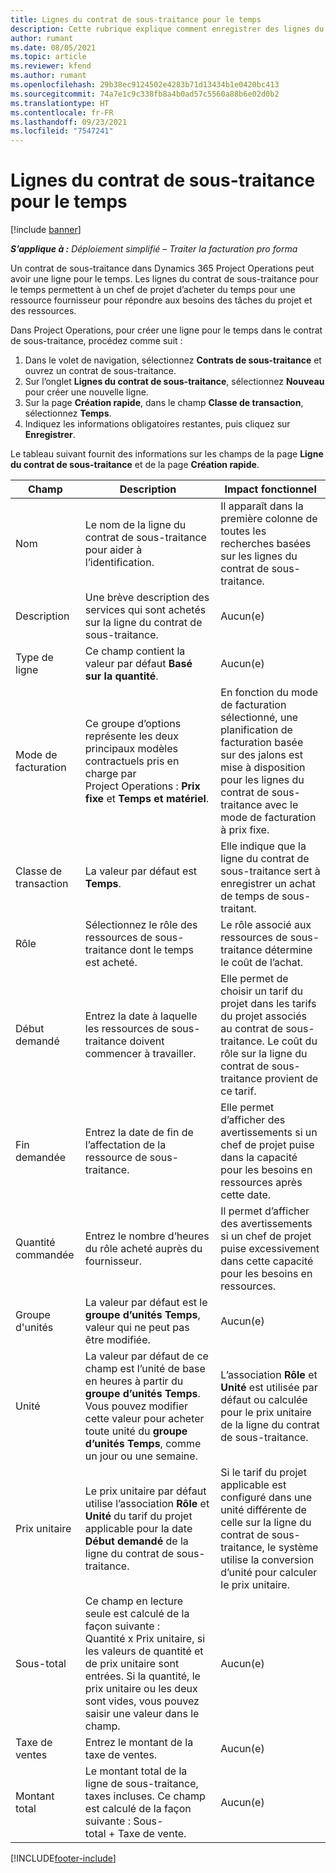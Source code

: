 ```yaml
---
title: Lignes du contrat de sous-traitance pour le temps
description: Cette rubrique explique comment enregistrer des lignes du contrat de sous-traitance pour le temps et enregistrer l’achat de temps auprès des fournisseurs.
author: rumant
ms.date: 08/05/2021
ms.topic: article
ms.reviewer: kfend
ms.author: rumant
ms.openlocfilehash: 29b38ec9124502e4283b71d13434b1e0420bc413
ms.sourcegitcommit: 74a7e1c9c338fb8a4b0ad57c5560a88b6e02d0b2
ms.translationtype: HT
ms.contentlocale: fr-FR
ms.lasthandoff: 09/23/2021
ms.locfileid: "7547241"
---
```

# <a name="subcontract-lines-for-time"></a>Lignes du contrat de sous-traitance pour le temps

[!include [banner](../../includes/dataverse-preview.md)]

_**S’applique à :** Déploiement simplifié – Traiter la facturation pro forma_

Un contrat de sous-traitance dans Dynamics 365 Project Operations peut avoir une ligne pour le temps. Les lignes du contrat de sous-traitance pour le temps permettent à un chef de projet d’acheter du temps pour une ressource fournisseur pour répondre aux besoins des tâches du projet et des ressources.

Dans Project Operations, pour créer une ligne pour le temps dans le contrat de sous-traitance, procédez comme suit :

1. Dans le volet de navigation, sélectionnez **Contrats de sous-traitance** et ouvrez un contrat de sous-traitance.
2. Sur l’onglet **Lignes du contrat de sous-traitance**, sélectionnez **Nouveau** pour créer une nouvelle ligne.
3. Sur la page **Création rapide**, dans le champ **Classe de transaction**, sélectionnez **Temps**.
4. Indiquez les informations obligatoires restantes, puis cliquez sur **Enregistrer**.

  Le tableau suivant fournit des informations sur les champs de la page **Ligne du contrat de sous-traitance** et de la page **Création rapide**.

| **Champ** | **Description** | **Impact fonctionnel** |
| --- | --- | --- |
| Nom  | Le nom de la ligne du contrat de sous-traitance pour aider à l’identification. | Il apparaît dans la première colonne de toutes les recherches basées sur les lignes du contrat de sous-traitance. |
| Description | Une brève description des services qui sont achetés sur la ligne du contrat de sous-traitance. |Aucun(e) |
| Type de ligne |   Ce champ contient la valeur par défaut **Basé sur la quantité**.| Aucun(e) |
| Mode de facturation | Ce groupe d’options représente les deux principaux modèles contractuels pris en charge par Project Operations : **Prix fixe** et **Temps et matériel**. | En fonction du mode de facturation sélectionné, une planification de facturation basée sur des jalons est mise à disposition pour les lignes du contrat de sous-traitance avec le mode de facturation à prix fixe. |
| Classe de transaction | La valeur par défaut est **Temps**. | Elle indique que la ligne du contrat de sous-traitance sert à enregistrer un achat de temps de sous-traitant. |
| Rôle | Sélectionnez le rôle des ressources de sous-traitance dont le temps est acheté. | Le rôle associé aux ressources de sous-traitance détermine le coût de l’achat. |
| Début demandé | Entrez la date à laquelle les ressources de sous-traitance doivent commencer à travailler. | Elle permet de choisir un tarif du projet dans les tarifs du projet associés au contrat de sous-traitance. Le coût du rôle sur la ligne du contrat de sous-traitance provient de ce tarif. |
| Fin demandée | Entrez la date de fin de l’affectation de la ressource de sous-traitance. | Elle permet d’afficher des avertissements si un chef de projet puise dans la capacité pour les besoins en ressources après cette date. |
| Quantité commandée | Entrez le nombre d’heures du rôle acheté auprès du fournisseur. | Il permet d’afficher des avertissements si un chef de projet puise excessivement dans cette capacité pour les besoins en ressources. |
| Groupe d'unités | La valeur par défaut est le **groupe d’unités Temps**, valeur qui ne peut pas être modifiée. | Aucun(e)|
| Unité | La valeur par défaut de ce champ est l’unité de base en heures à partir du **groupe d’unités Temps**. Vous pouvez modifier cette valeur pour acheter toute unité du **groupe d’unités Temps**, comme un jour ou une semaine. | L’association **Rôle** et **Unité** est utilisée par défaut ou calculée pour le prix unitaire de la ligne du contrat de sous-traitance. |
| Prix unitaire | Le prix unitaire par défaut utilise l’association **Rôle** et **Unité** du tarif du projet applicable pour la date **Début demandé** de la ligne du contrat de sous-traitance. | Si le tarif du projet applicable est configuré dans une unité différente de celle sur la ligne du contrat de sous-traitance, le système utilise la conversion d’unité pour calculer le prix unitaire. |
| Sous-total |    Ce champ en lecture seule est calculé de la façon suivante : Quantité x Prix unitaire, si les valeurs de quantité et de prix unitaire sont entrées. Si la quantité, le prix unitaire ou les deux sont vides, vous pouvez saisir une valeur dans le champ. | Aucun(e)|
| Taxe de ventes |   Entrez le montant de la taxe de ventes. |Aucun(e) |
| Montant total | Le montant total de la ligne de sous-traitance, taxes incluses. Ce champ est calculé de la façon suivante : Sous-total + Taxe de vente.|Aucun(e) |

[!INCLUDE[footer-include](../../includes/footer-banner.md)]
